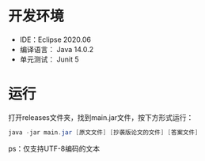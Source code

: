 # 开发环境
* IDE：Eclipse 2020.06
* 编译语言： Java 14.0.2
* 单元测试： Junit 5

# 运行

打开releases文件夹，找到main.jar文件，按下方形式运行：
```java
java -jar main.jar [原文文件] [抄袭版论文的文件] [答案文件]
```
ps：仅支持UTF-8编码的文本

